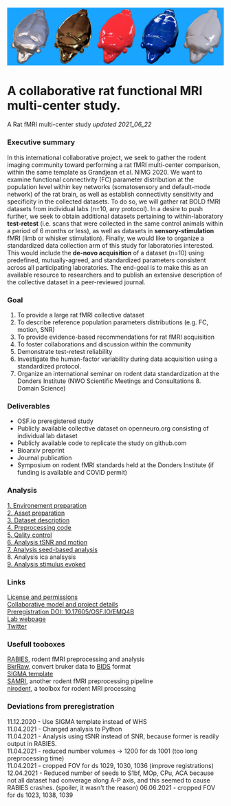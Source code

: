 ![rat art](assets/img/rat_art.png)

# A collaborative rat functional MRI multi-center study.
A Rat fMRI multi-center study
*updated 2021_06_22*

### Executive summary
In this international collaborative project, we seek to gather the rodent imaging community toward performing a rat fMRI multi-center comparison, within the same template as Grandjean et al. NIMG 2020. We want to examine functional connectivity (FC) parameter distribution at the population level within key networks (somatosensory and default-mode network) of the rat brain, as well as establish connectivity sensitivity and specificity in the collected datasets. To do so, we will gather rat BOLD fMRI datasets from individual labs (n=10, any protocol).
In a desire to push further, we seek to obtain additional datasets pertaining to within-laboratory **test-retest** (i.e. scans that were collected in the same control animals within a period of 6 months or less), as well as datasets in **sensory-stimulation** fMRI (limb or whisker stimulation). Finally, we would like to organize a standardized data collection arm of this study for laboratories interested. This would include the **de-novo acquisition** of a dataset (n=10) using predefined, mutually-agreed, and standardized parameters consistent across all participating laboratories.
The end-goal is to make this as an available resource to researchers and to publish an extensive description of the collective dataset in a peer-reviewed journal.  

### Goal
1. To provide a large rat fMRI collective dataset  
2. To describe reference population parameters distributions (e.g. FC, motion, SNR) 
3. To provide evidence-based recommendations for rat fMRI acquisition 
4. To foster collaborations and discussion within the community  
5. Demonstrate test-retest reliability  
6. Investigate the human-factor variability during data acquisition using a standardized protocol.   
7. Organize an international seminar on rodent data standardization at the Donders Institute (NWO Scientific Meetings and Consultations 8. Domain Science) 


### Deliverables
* OSF.io preregistered study
* Publicly available collective dataset on openneuro.org consisting of individual lab dataset
* Publicly available code to replicate the study on github.com
* Bioarxiv preprint
* Journal publication
* Symposium on rodent fMRI standards held at the Donders Institute (if funding is available and COVID permit)

### Analysis
[1. Environement preparation](scripts/proj_env.md)  
[2. Asset preparation](scripts/proj_asset.md)  
[3. Dataset description](scripts/proj_dataset.md)   
[4. Preprocessing code](scripts/proj_preprocessing.md)   
[5. Qality control](scripts/proj_qa.md)   
[6. Analysis tSNR and motion](scripts/proj_analysis_snr.md)  
[7. Analysis seed-based analysis](scripts/proj_analysis_sba.md)    
8. Analysis ica analsysis    
[9. Analysis stimulus evoked](scripts/proj_analysis_stim.md)    

### Links
[License and permissions](LICENSE.md)  
[Collaborative model and project details](scripts/proj_detail.md)  
[Preregistration DOI: 10.17605/OSF.IO/EMQ4B](https://osf.io/emq4b)  
[Lab webpage](https://grandjeanlab.github.io/)  
[Twitter](https://twitter.com/grandjeanlab)  

### Usefull tooboxes
[RABIES](https://github.com/CoBrALab/RABIES), rodent fMRI preprocessing and analysis   
[BkrRaw](https://github.com/BrkRaw/bruker), convert bruker data to [BIDS](https://bids.neuroimaging.io/) format  
[SIGMA template](https://www.nature.com/articles/s41467-019-13575-7)   
[SAMRI](https://github.com/IBT-FMI/SAMRI), another rodent fMRI preprocessing pipeline   
[nirodent](https://github.com/nipreps/nirodents), a toolbox for rodent MRI processing   

### Deviations from preregistration
11.12.2020 - Use SIGMA template instead of WHS  
11.04.2021 - Changed analysis to Python   
11.04.2021 - Analysis using tSNR instead of SNR, because former is readily output in RABIES.  
11.04.2021 - reduced number volumes -> 1200 for ds 1001 (too long preprocessing time)   
11.04.2021 - cropped FOV for ds 1029, 1030, 1036 (improve registrations)   
12.04.2021 - Reduced number of seeds to S1bf, MOp, CPu, ACA because not all dataset had converage along A-P axis, and this seemed to cause RABIES crashes. (spoiler, it wasn't the reason) 
06.06.2021 - cropped FOV for ds 1023, 1038, 1039



